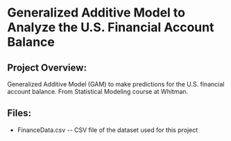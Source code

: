 # Generalized Additive Model to Analyze the U.S. Financial Account Balance

## Project Overview:

Generalized Additive Model (GAM) to make predictions for the U.S. financial account balance. From Statistical Modeling course at Whitman.


## Files: 
- FinanceData.csv -- CSV file of the dataset used for this project
